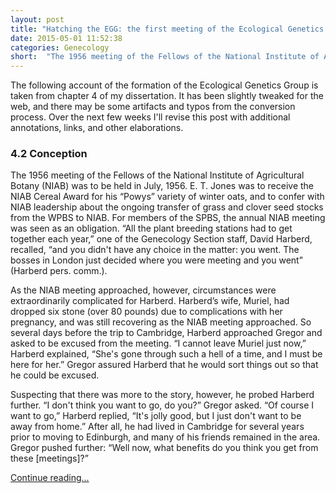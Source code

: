 ```yaml
---
layout: post
title: "Hatching the EGG: the first meeting of the Ecological Genetics Group"
date: 2015-05-01 11:52:38
categories:	Genecology
short: 	"The 1956 meeting of the Fellows of the National Institute of Agricultural Botany (NIAB) was to be held in July, 1956. E. T. Jones was to receive the NIAB Cereal Award for his “Powys” variety of winter oats, and to confer with NIAB leadership about the ongoing transfer of grass and clover seed stocks from the WPBS to NIAB. For members of the SPBS, the annual NIAB meeting was seen as an obligation. “All the plant breeding stations had to get together each year,” one of the Genecology Section staff, David Harberd, recalled, “and you didn't have any choice in the matter: you went. The bosses in London just decided where you were meeting and you went” (Harberd pers. comm.)."
---
```


The following account of the formation of the Ecological Genetics Group is taken from chapter 4 of my dissertation. It has been slightly tweaked for the web, and there may be some artifacts and typos from the conversion process. Over the next few weeks I'll revise this post with additional annotations, links, and other elaborations.

### 4.2 Conception
The 1956 meeting of the Fellows of the National Institute of Agricultural Botany (NIAB) was to be held in July, 1956. E. T. Jones was to receive the NIAB Cereal Award for his “Powys” variety of winter oats, and to confer with NIAB leadership about the ongoing transfer of grass and clover seed stocks from the WPBS to NIAB. For members of the SPBS, the annual NIAB meeting was seen as an obligation. “All the plant breeding stations had to get together each year,” one of the Genecology Section staff, David Harberd, recalled, “and you didn't have any choice in the matter: you went. The bosses in London just decided where you were meeting and you went” (Harberd pers. comm.).

As the NIAB meeting approached, however, circumstances were extraordinarily complicated for Harberd. Harberd’s wife, Muriel, had dropped six stone (over 80 pounds) due to complications with her pregnancy, and was still recovering as the NIAB meeting approached. So several days before the trip to Cambridge, Harberd approached Gregor and asked to be excused from the meeting. “I cannot leave Muriel just now,” Harberd explained, “She's gone through such a hell of a time, and I must be here for her.” Gregor assured Harberd that he would sort things out so that he could be excused.

Suspecting that there was more to the story, however, he probed Harberd further. “I don't think you want to go, do you?” Gregor asked. “Of course I want to go,” Harberd replied, “It's jolly good, but I just don't want to be away from home.” After all, he had lived in Cambridge for several years prior to moving to Edinburgh, and many of his friends remained in the area. Gregor pushed further: “Well now, what benefits do you think you get from these [meetings]?”

[Continue reading...](http://www.genecology.org/post/2/)
